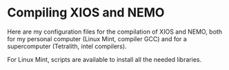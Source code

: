 # Compiling XIOS and NEMO

Here are my configuration files for the compilation of XIOS and NEMO,
both for my personal computer (Linux Mint, compiler GCC) and for
a supercomputer (Tetralith, intel compilers).

For Linux Mint, scripts are available to install all the needed libraries.
